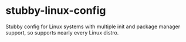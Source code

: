 # stubby-linux-config
Stubby config for Linux systems with multiple init and package manager support, so supports nearly every Linux distro.
